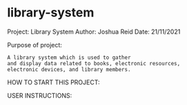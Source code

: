# library-system

Project: Library System
Author: Joshua Reid
Date: 21/11/2021

Purpose of project:

    A library system which is used to gather
    and display data related to books, electronic resources,
    electronic devices, and library members.

HOW TO START THIS PROJECT:


USER INSTRUCTIONS:
